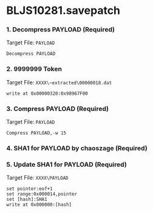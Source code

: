 # BLJS10281.savepatch

### 1. Decompress PAYLOAD (Required)

Target File: `PAYLOAD`

```
Decompress PAYLOAD
```

### 2.  9999999 Token

Target File: `XXXX\~extracted\00000018.dat`

```
write at 0x00000320:0x98967F00
```

### 3.  Compress PAYLOAD (Required)

Target File: `PAYLOAD`

```
Compress PAYLOAD,-w 15
```

### 4.  SHA1 for PAYLOAD by chaoszage (Required)
### 5. Update SHA1 for PAYLOAD (Required)

Target File: `XXXX\PAYLOAD`

```
set pointer:eof+1
set range:0x000014,pointer
set [hash]:SHA1
write at 0x000000:[hash]
```

